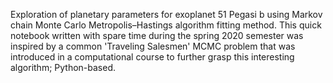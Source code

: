 Exploration of planetary parameters for exoplanet 51 Pegasi b using Markov chain Monte Carlo Metropolis–Hastings algorithm fitting method. This quick notebook written with spare time during the spring 2020 semester was inspired by a common 'Traveling Salesmen' MCMC problem that was introduced in a computational course to further grasp this interesting algorithm; Python-based.  
